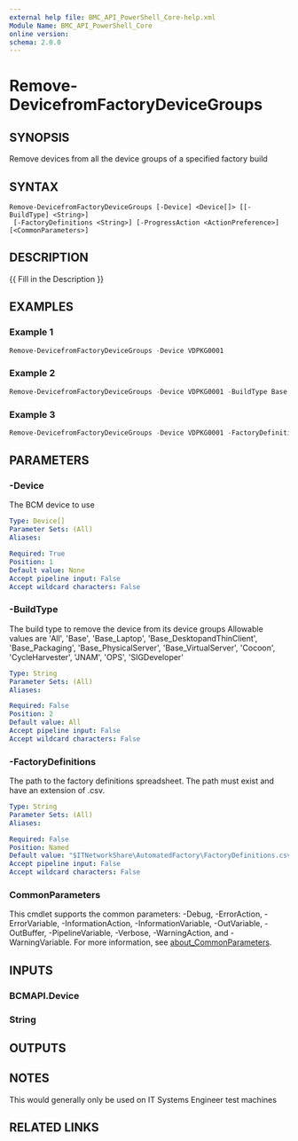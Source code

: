 ```yaml
---
external help file: BMC_API_PowerShell_Core-help.xml
Module Name: BMC_API_PowerShell_Core
online version:
schema: 2.0.0
---
```


# Remove-DevicefromFactoryDeviceGroups

## SYNOPSIS

Remove devices from all the device groups of a specified factory build

## SYNTAX

```text
Remove-DevicefromFactoryDeviceGroups [-Device] <Device[]> [[-BuildType] <String>]
 [-FactoryDefinitions <String>] [-ProgressAction <ActionPreference>] [<CommonParameters>]
```

## DESCRIPTION

{{ Fill in the Description }}

## EXAMPLES

### Example 1

```PowerShell
Remove-DevicefromFactoryDeviceGroups -Device VDPKG0001
```

### Example 2

```PowerShell
Remove-DevicefromFactoryDeviceGroups -Device VDPKG0001 -BuildType Base
```

### Example 3

```PowerShell
Remove-DevicefromFactoryDeviceGroups -Device VDPKG0001 -FactoryDefinitions "$ITNetworkShare\AutomatedFactory\Factory Definitions Archive\FactoryDefinitions_R34.csv"
```

## PARAMETERS

### -Device

The BCM device to use

```yaml
Type: Device[]
Parameter Sets: (All)
Aliases:

Required: True
Position: 1
Default value: None
Accept pipeline input: False
Accept wildcard characters: False
```

### -BuildType

The build type to remove the device from its device groups
Allowable values are 'All', 'Base', 'Base_Laptop', 'Base_DesktopandThinClient', 'Base_Packaging', 'Base_PhysicalServer', 'Base_VirtualServer', 'Cocoon', 'CycleHarvester', 'JNAM', 'OPS', 'SIGDeveloper'

```yaml
Type: String
Parameter Sets: (All)
Aliases:

Required: False
Position: 2
Default value: All
Accept pipeline input: False
Accept wildcard characters: False
```

### -FactoryDefinitions

The path to the factory definitions spreadsheet.
The path must exist and have an extension of .csv.

```yaml
Type: String
Parameter Sets: (All)
Aliases:

Required: False
Position: Named
Default value: "$ITNetworkShare\AutomatedFactory\FactoryDefinitions.csv"
Accept pipeline input: False
Accept wildcard characters: False
```

### CommonParameters

This cmdlet supports the common parameters: -Debug, -ErrorAction, -ErrorVariable, -InformationAction, -InformationVariable, -OutVariable, -OutBuffer, -PipelineVariable, -Verbose, -WarningAction, and -WarningVariable. For more information, see [about_CommonParameters](http://go.microsoft.com/fwlink/?LinkID=113216).

## INPUTS

### BCMAPI.Device

### String

## OUTPUTS

## NOTES

This would generally only be used on IT Systems Engineer test machines

## RELATED LINKS
